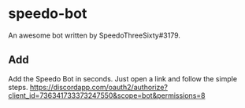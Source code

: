 # speedo-bot
An awesome bot written by SpeedoThreeSixty#3179.
## Add
Add the Speedo Bot in seconds. Just open a link and follow the simple steps. <https://discordapp.com/oauth2/authorize?client_id=736341733373247550&scope=bot&permissions=8>
